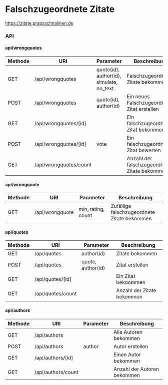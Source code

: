 # Falschzugeordnete Zitate

https://zitate.prapsschnalinen.de

### API

#### api/wrongquotes

| Methode | URI              | Parameter| Beschreibung |
|---------|-----             |---       |--------------|
|GET      | /api/wrongquotes | quote(id), author(id), simulate, no_text | Falschzugeordnete Zitate bekommen |
|POST     | /api/wrongquotes | quote(id), author(id) | Ein neues Falschzugeordnetes Zitat erstellen |
|GET      | /api/wrongquotes/[id]|                   |Ein falschzugeordnetes Zitat bekommen |
|POST     | /api/wrongquotes/[id]| vote              | Ein falschzugeordnetes Zitat bewerten |
|GET      | /api/wrongquotes/count|                  | Anzahl der falschzugeordneten Zitate bekommen |

#### api/wrongquote
| Methode | URI              | Parameter| Beschreibung |
|---------|-----             |---       |--------------|
|GET      | /api/wrongquote | min_rating, count | Zufällige falschzugeordnete Zitate bekommen |

#### api/quotes
|Methode | URI | Parameter | Beschreibung |
|--------|-----|-----------|--------------|
|GET     | /api/quotes | author(id)| Zitate bekommen|
|POST    | /api/quotes | quote, author(id) |Zitat erstellen |
|GET     | /api/quotes/[id]| |Ein Zitat bekoommen|
|GET     | /api/quotes/count| | Anzahl der Zitate bekommen |

#### api/authors

|Methode | URI | Parameter | Beschreibung |
|--------|-----|-----------|--------------|
|GET | /api/authors | | Alle Autoren bekommen |
|POST| /api/authors | author | Autor erstellen |
|GET| /api/authors/[id]| | Einen Autor bekommen |
|GET | /api/authors/count| |Anzahl der Autoren bekommen|

